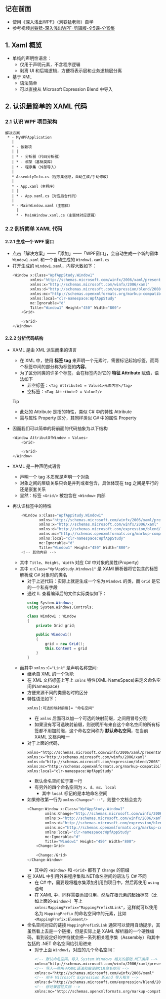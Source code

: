 ## 记在前面
- 使用《深入浅出WPF》（刘铁猛老师）自学
- 参考视频[刘铁猛-深入浅出WPF-剪辑版-全5课-分19集](https://www.bilibili.com/video/BV1ye4y1w7ak/?share_source=copy_web&vd_source=9ba1a80902ec14f4f1601626d29e43c7)

## 1. Xaml 概览
- 单纯的声明性语言：
    - 仅用于声明元素，不含程序逻辑
    - 剥离 UI 和后端逻辑，方便将表示层和业务逻辑层分离
- 基于 XML 
    - 语法简单
    - 可以直接从 Microsoft Expression Blend 中导入

## 2. 认识最简单的 XAML 代码

### 2.1 认识 WPF 项目架构
```
解决方案
 * - MyWPFApplication
   | 
   * - 依赖项
   | |
   | * - 分析器（代码分析器）
   | * - 框架（基础类库）
   | * - 程序集（外部导入）
   |
   * AssemblyInfo.cs（程序集信息，自动生成/手动修改）
   |
   * - App.xaml（主程序）
   | |
   | * - App.xaml.cs（对应后台代码）
   |
   * - MainWindow.xaml（主窗体）
     |
     * - MainWindow.xaml.cs（主窗体对应逻辑）
```

### 2.2 剖析简单 XAML 代码

#### 2.2.1 生成一个 WPF 窗口
- 点击「解决方案」——「添加」——「WPF窗口」，会自动生成一个新的窗体 `Window1.xaml` 和一个自动生成的 `Window1.xaml.cs`
- 打开生成的 `Window1.xaml`，内容大致如下：
    ```cs
    <Window x:Class="WpfAppStudy.Window1"
            xmlns="http://schemas.microsoft.com/winfx/2006/xaml/presentation"
            xmlns:x="http://schemas.microsoft.com/winfx/2006/xaml"
            xmlns:d="http://schemas.microsoft.com/expression/blend/2008"
            xmlns:mc="http://schemas.openxmlformats.org/markup-compatibility/2006"
            xmlns:local="clr-namespace:WpfAppStudy"
            mc:Ignorable="d"
            Title="Window1" Height="450" Width="800">
        <Grid>
            
        </Grid>
    </Window>
    ```

#### 2.2.2 分析代码结构
- XAML 是由 XML 派生而来的语言
    - 在 XML 中，使用 **标签 tag** 来声明一个元素时，需要标记起始标签，而两个标签中间的部分称为标签的**内容**。
    - 为了区分同类的许多个标签，会在标签内对它的 **特征 Attribute** 赋值，语法如下
        - 非空标签：`<Tag Attribute1 = Value1>元素内容</Tag>`
        - 空标签：`<Tag Attribute2 = Value2/>`
    > [!tip]
    > - 此处的 Attribute 是指的特性，类似 C# 中的特性 Attribute
    > - 需与属性 Property 区分，其同样类似 C# 中的属性 Property

- 因而我们可以简单的将前面的代码抽象为以下结构
    ```cs
    <Window AttributOfWindow = Values>
        <Grid>

        </Grid>
    </Window>
    ```

- XAML 是一种声明式语言
    - 声明一个 tag 本质就是声明一个对象
    - 对象之间的层级关系只会是并列或者包含，具体体现在 tag 之间是平行的还是嵌套关系
    - 显然：标签 `<Grid/>` 被包含在 `<Window>` 内部

- 再认识标签中的特性
    ```cs
        <Window x:Class="WpfAppStudy.Window1"
                xmlns="http://schemas.microsoft.com/winfx/2006/xaml/presentation"
                xmlns:x="http://schemas.microsoft.com/winfx/2006/xaml"
                xmlns:d="http://schemas.microsoft.com/expression/blend/2008"
                xmlns:mc="http://schemas.openxmlformats.org/markup-compatibility/2006"
                xmlns:local="clr-namespace:WpfAppStudy"
                mc:Ignorable="d"
                Title="Window1" Height="450" Width="800">
        <!-- 其他内容 -->
    ```
    - 其中 `Title`、`Height`、`Width` 对应 C# 中对象的属性(Property)
    - 其中 `x:Class="WpfAppStudy.Windows1"` 是 XAMl 解析器将它包含的标签解析成 C# 对象时的类名
        - 对于上述代码：实际上就是生成一个名为 `Window1` 的类，而 `Grid` 是它的一个私有字段
        - 通过 IL 查看编译后的文件实际类似如下：
            ```cs
            using System.Windows;
            using System,Windows,Controls;

            class Window1 : Window
            {
                private Grid grid;

                public Window1()
                {
                    grid = new Grid();
                    this.Content = grid
                }
            }
            ```
    - 而其中 `xmlns:C="Link"` 是声明名称空间:
        - 继承自 XML 的一个功能
        - 在 XML 文档标签上写上 `xmlns` 特性(XML-NameSpace)来定义命名空间(Namespace)
        - 方便来源不同的类重名时的区分
        - 特性语法如下：
            ```xml
            xmlns[:可选的映射前缀]= "命名空间"
            ```
            - 在 `xmlns` 后面可以加一个可选的映射前缀，之间用冒号分割
            - 如果没有写可选映射前缀，则说明所有来自这个命名空间的所有标签都不用加前缀，这个命名空间称为 **默认命名空间**，在当前 XAML 文档内唯一
        - 对于上面的代码，
            ```xml
            xmlns="http://schemas.microsoft.com/winfx/2006/xaml/presentation"
            xmlns:x="http://schemas.microsoft.com/winfx/2006/xaml"
            xmlns:d="http://schemas.microsoft.com/expression/blend/2008"
            xmlns:mc="http://schemas.openxmlformats.org/markup-compatibility/2006"
            xmlns:local="clr-namespace:WpfAppStudy"
            ```
            - 默认命名空间位于第一行
            - 有另外的四个命名空间为 `x`、`d`、`mc`、`local`
                - 其中 `local` 标记的是本地命名空间
        - 如果修改第一行为 `xmlns:Change="···"`，则整个文档会变为
            ```cs
            <Change:Window x:Class="WpfAppStudy.Window1"
                    xmlns:Change="http://schemas.microsoft.com/winfx/2006/xaml/presentation"
                    xmlns:x="http://schemas.microsoft.com/winfx/2006/xaml"
                    xmlns:d="http://schemas.microsoft.com/expression/blend/2008"
                    xmlns:mc="http://schemas.openxmlformats.org/markup-compatibility/2006"
                    xmlns:local="clr-namespace:WpfAppStudy"
                    mc:Ignorable="d"
                    Title="Window1" Height="450" Width="800">
                <Change:Grid>
                    
                <Change:/Grid>
            </Change:Window>
            ```
            - 其中的 `<Window>` 和 `<Grid>` 都有了 `Change` 的前缀
        - 在 XAML 中引用外来程序集和.NET命名空间的语法与 C# 不同
            - 在 C# 中，需要现将程序集添加引用到项目中，然后再使用 `using` 语句
            - 在 XAML 中，同样需要添加引用，然后在根元素的起始标签（比如上面的`<Window>`）写上 `xmlns:MappingPrefix="MappingPrefixSLink"`，这样就可以使用名为 `MappingPrefix` 的命名空间中的元素，比如 `<MappingPrefix:Element/>`
        - 命名空间对应的链接 `MappingPrefixSLink` 通常可以使用自动提示，其虽然看上去是一个链接，但是实际上是 XAML 解析器的一个硬性编码，看到设定好的字符就会把一系列相关程序集（Assembly）和其中包括的 .NET 命名空间给引用进来
            - 对于上面 `Window1`，对应的几个命名空间：
                ```xml
                <!-- 默认命名空间，导入 System.Windows 相关的基础.NET类库 -->
                xmlns="http://schemas.microsoft.com/winfx/2006/xaml/presentation"
                <!-- 导入一些用于XAML语法和编译的CLR命名空间 -->
                xmlns:x="http://schemas.microsoft.com/winfx/2006/xaml"
                <!-- 用于 Microsoft Expression Blend 导入相关 -->
                xmlns:d="http://schemas.microsoft.com/expression/blend/2008"
                <!-- 标记兼容性文档 -->
                xmlns:mc="http://schemas.openxmlformats.org/markup-compatibility/2006"
                ```
